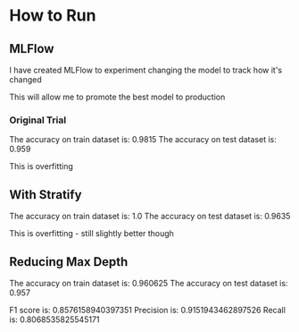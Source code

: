# How to Run



## MLFlow

I have created MLFlow to experiment changing the model to track how it's changed

This will allow me to promote the best model to production

### Original Trial

The accuracy on train dataset is:  0.9815
The accuracy on test dataset is:  0.959

This is overfitting

## With Stratify 

The accuracy on train dataset is:  1.0
The accuracy on test dataset is:  0.9635

This is overfitting - still slightly better though 

## Reducing Max Depth

The accuracy on train dataset is:  0.960625
The accuracy on test dataset is:  0.957

F1 score is:  0.8576158940397351
Precision is:  0.9151943462897526
Recall is:  0.8068535825545171